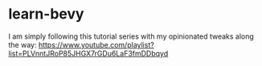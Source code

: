 # learn-bevy

I am simply following this tutorial series with my opinionated tweaks along the way:
https://www.youtube.com/playlist?list=PLVnntJRoP85JHGX7rGDu6LaF3fmDDbqyd
